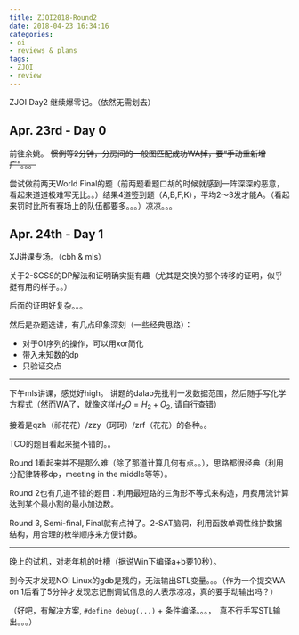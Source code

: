```yaml
---
title: ZJOI2018-Round2
date: 2018-04-23 16:34:16
categories:
- oi
- reviews & plans
tags:
- ZJOI
- review
---
```



ZJOI Day2 继续爆零记。（依然无需划去）

<!--- more --->

## Apr. 23rd - Day 0 

前往余姚。 ~~惯例等2分钟，分房间的一般图匹配成功WA掉，要“手动重新增广”。。。~~

尝试做前两天World Final的题（前两题看题口胡的时候就感到一阵深深的恶意，看起来道道极难写无比。。）结果4道签到题（A,B,F,K），平均2～3发才能A。（看起来罚时比所有赛场上的队伍都要多。。。）凉凉。。。

## Apr. 24th - Day 1

XJ讲课专场。（cbh & mls）

关于2-SCSS的DP解法和证明确实挺有趣（尤其是交换的那个转移的证明，似乎挺有用的样子。。）

后面的证明好复杂。。。

然后是杂题选讲，有几点印象深刻（一些经典思路）：
- 对于01序列的操作，可以用xor简化
- 带入未知数的dp
- 只验证交点

---

下午mls讲课，感觉好high。 讲题的dalao先批判一发数据范围，然后随手写化学方程式（然而WA了，就像这样$H_2O = H_2 + O_2$, 请自行查错）

接着是qzh（祁花花）/zzy（珂珂）/zrf（花花）的各种。。

TCO的题目看起来挺不错的。。

Round 1看起来并不是那么难（除了那道计算几何有点。。），思路都很经典（利用分配律转移dp，meeting in the middle等等）。

Round 2也有几道不错的题目：利用最短路的三角形不等式来构造，用费用流计算达到某个最小割的最小加边数。

Round 3, Semi-final, Final就有点神了。2-SAT脑洞，利用函数单调性维护数据结构，用合理的枚举顺序来方便计数。

---

晚上的试机，对老年机的吐槽（据说Win下编译a+b要10秒）。

到今天才发现NOI Linux的gdb是残的，无法输出STL变量。。。（作为一个提交WA on 1后看了5分钟才发现忘记删调试信息的人表示凉凉，真的要手动输出吗？）

（好吧，有解决方案, `#define debug(...)` + 条件编译。。。，　真不行手写STL输出。。。）
